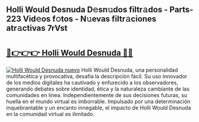 ## Holli Would Desnuda D𝚎sn𝚞dos filtr𝚊dos - Parts-223 Vid𝚎os f𝚘tos - N𝚞evas filtr𝚊ciones atr𝚊ctivas 7rVst

# <h2><a href="http://mb64dka.tromn.icu/?c=Holli+Would+Desnuda">🔗👉👉👉 Holli Would Desnuda 🔗🔗</a></h2>

[![Holli Would Desnuda nuevo](https://i.imgur.com/pEAQMta.gif)](http://mb64dka.tromn.icu/?c=Holli+Would+Desnuda)
Holli Would Desnuda, una personalidad multifacética y provocativa, desafía la descripción fácil. Su uso innovador de los medios digitales ha cautivado y enfurecido a los observadores, generando debates sobre identidad, ética y la naturaleza cambiante de las comunidades en línea. Independientemente de sus decisiones futuras, su huella en el mundo virtual es imborrable. Impulsado por una determinación inquebrantable y un encanto innegable, el impacto de Holli Would Desnuda en la comunidad virtual es ilimitado.
